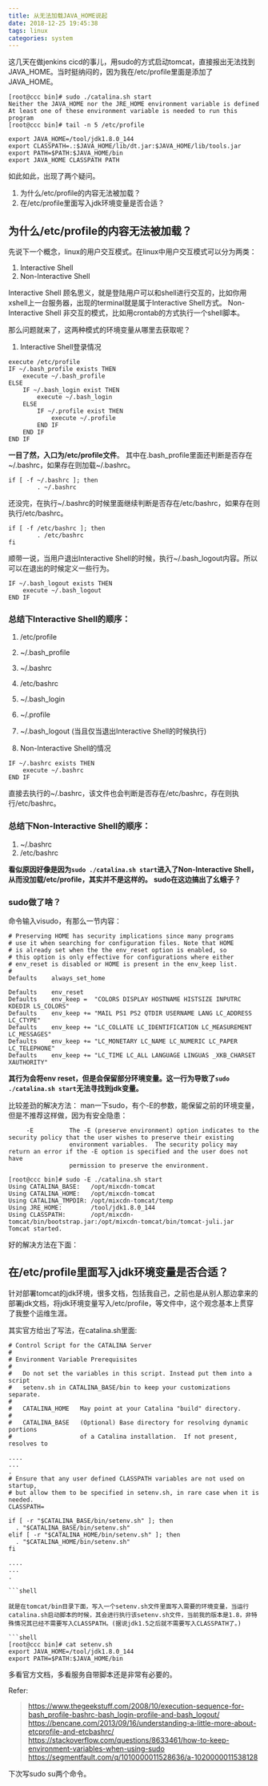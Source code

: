 ```yaml
---
title: 从无法加载JAVA_HOME说起
date: 2018-12-25 19:45:38
tags: linux
categories: system
---
```


这几天在做jenkins cicd的事儿，用sudo的方式启动tomcat，直接报出无法找到JAVA_HOME。当时挺纳闷的，因为我在/etc/profile里面是添加了JAVA_HOME。

<!-- more -->

``` shell
[root@ccc bin]# sudo ./catalina.sh start
Neither the JAVA_HOME nor the JRE_HOME environment variable is defined
At least one of these environment variable is needed to run this program
[root@ccc bin]# tail -n 5 /etc/profile

export JAVA_HOME=/tool/jdk1.8.0_144
export CLASSPATH=.:$JAVA_HOME/lib/dt.jar:$JAVA_HOME/lib/tools.jar
export PATH=$PATH:$JAVA_HOME/bin
export JAVA_HOME CLASSPATH PATH
```

如此如此，出现了两个疑问。
1. 为什么/etc/profile的内容无法被加载？
2. 在/etc/profile里面写入jdk环境变量是否合适？

## 为什么/etc/profile的内容无法被加载？

先说下一个概念，linux的用户交互模式。在linux中用户交互模式可以分为两类：
1. Interactive Shell
2. Non-Interactive Shell

Interactive Shell 顾名思义，就是登陆用户可以和shell进行交互的，比如你用xshell上一台服务器，出现的terminal就是属于Interactive Shell方式。
Non-Interactive Shell 非交互的模式，比如用crontab的方式执行一个shell脚本。

那么问题就来了，这两种模式的环境变量从哪里去获取呢？
1. Interactive Shell登录情况

```shell
execute /etc/profile
IF ~/.bash_profile exists THEN
    execute ~/.bash_profile
ELSE
    IF ~/.bash_login exist THEN
        execute ~/.bash_login
    ELSE
        IF ~/.profile exist THEN
            execute ~/.profile
        END IF
    END IF
END IF
```

**一目了然，入口为/etc/profile文件**。
其中在.bash_profile里面还判断是否存在~/.bashrc，如果存在则加载~/.bashrc。

```shell
if [ -f ~/.bashrc ]; then
        . ~/.bashrc
```

还没完，在执行~/.bashrc的时候里面继续判断是否存在/etc/bashrc，如果存在则执行/etc/bashrc。

```shell
if [ -f /etc/bashrc ]; then
        . /etc/bashrc
fi
```

顺带一说，当用户退出Interactive Shell的时候，执行~/.bash_logout内容。所以可以在退出的时候定义一些行为。

```shell
IF ~/.bash_logout exists THEN
    execute ~/.bash_logout
END IF
```

### 总结下Interactive Shell的顺序：
1. /etc/profile
2. ~/.bash_profile
3. ~/.bashrc
4. /etc/bashrc
5. ~/.bash_login
6. ~/.profile
7. ~/.bash_logout (当且仅当退出Interactive Shell的时候执行)


2. Non-Interactive Shell的情况

```shell
IF ~/.bashrc exists THEN
    execute ~/.bashrc
END IF
```

直接去执行的~/.bashrc，该文件也会判断是否存在/etc/bashrc，存在则执行/etc/bashrc。

### 总结下Non-Interactive Shell的顺序：
1. ~/.bashrc
2. /etc/bashrc



**看似原因好像是因为`sudo ./catalina.sh start`进入了Non-Interactive Shell，从而没加载/etc/profile，其实并不是这样的。**
**sudo在这边搞出了幺蛾子？**

### sudo做了啥？
命令输入visudo，有那么一节内容：

```shell
# Preserving HOME has security implications since many programs
# use it when searching for configuration files. Note that HOME
# is already set when the the env_reset option is enabled, so
# this option is only effective for configurations where either
# env_reset is disabled or HOME is present in the env_keep list.
#
Defaults    always_set_home

Defaults    env_reset
Defaults    env_keep =  "COLORS DISPLAY HOSTNAME HISTSIZE INPUTRC KDEDIR LS_COLORS"
Defaults    env_keep += "MAIL PS1 PS2 QTDIR USERNAME LANG LC_ADDRESS LC_CTYPE"
Defaults    env_keep += "LC_COLLATE LC_IDENTIFICATION LC_MEASUREMENT LC_MESSAGES"
Defaults    env_keep += "LC_MONETARY LC_NAME LC_NUMERIC LC_PAPER LC_TELEPHONE"
Defaults    env_keep += "LC_TIME LC_ALL LANGUAGE LINGUAS _XKB_CHARSET XAUTHORITY"
```

**其行为会将env reset，但是会保留部分环境变量。这一行为导致了`sudo ./catalina.sh start`无法寻找到jdk变量。**

比较差劲的解决方法：
man一下sudo，有个-E的参数，能保留之前的环境变量，但是不推荐这样做，因为有安全隐患：

```shell
     -E          The -E (preserve environment) option indicates to the security policy that the user wishes to preserve their existing
                 environment variables.  The security policy may return an error if the -E option is specified and the user does not have
                 permission to preserve the environment.
```

```shell
[root@ccc bin]# sudo -E ./catalina.sh start
Using CATALINA_BASE:   /opt/mixcdn-tomcat
Using CATALINA_HOME:   /opt/mixcdn-tomcat
Using CATALINA_TMPDIR: /opt/mixcdn-tomcat/temp
Using JRE_HOME:        /tool/jdk1.8.0_144
Using CLASSPATH:       /opt/mixcdn-tomcat/bin/bootstrap.jar:/opt/mixcdn-tomcat/bin/tomcat-juli.jar
Tomcat started.
```

好的解决方法在下面：

## 在/etc/profile里面写入jdk环境变量是否合适？

针对部署tomcat的jdk环境，很多文档，包括我自己，之前也是从别人那边拿来的部署jdk文档，将jdk环境变量写入/etc/profile，等文件中，这个观念基本上贯穿了我整个运维生涯。

其实官方给出了写法，在catalina.sh里面:

```shell
# Control Script for the CATALINA Server
#
# Environment Variable Prerequisites
#
#   Do not set the variables in this script. Instead put them into a script
#   setenv.sh in CATALINA_BASE/bin to keep your customizations separate.
#
#   CATALINA_HOME   May point at your Catalina "build" directory.
#
#   CATALINA_BASE   (Optional) Base directory for resolving dynamic portions
#                   of a Catalina installation.  If not present, resolves to

....
...
.
# Ensure that any user defined CLASSPATH variables are not used on startup,
# but allow them to be specified in setenv.sh, in rare case when it is needed.
CLASSPATH=

if [ -r "$CATALINA_BASE/bin/setenv.sh" ]; then
  . "$CATALINA_BASE/bin/setenv.sh"
elif [ -r "$CATALINA_HOME/bin/setenv.sh" ]; then
  . "$CATALINA_HOME/bin/setenv.sh"
fi

....
...
.

```shell

就是在tomcat/bin目录下面，写入一个setenv.sh文件里面写入需要的环境变量，当运行catalina.sh启动脚本的时候，其会进行执行该setenv.sh文件，当前我的版本是1.8，非特殊情况其已经不需要写入CLASSPATH。(据说jdk1.5之后就不需要写入CLASSPATH了。)

```shell
[root@ccc bin]# cat setenv.sh
export JAVA_HOME=/tool/jdk1.8.0_144
export PATH=$PATH:$JAVA_HOME/bin
```

多看官方文档，多看服务自带脚本还是非常有必要的。


Refer:
> https://www.thegeekstuff.com/2008/10/execution-sequence-for-bash_profile-bashrc-bash_login-profile-and-bash_logout/
> https://bencane.com/2013/09/16/understanding-a-little-more-about-etcprofile-and-etcbashrc/
> https://stackoverflow.com/questions/8633461/how-to-keep-environment-variables-when-using-sudo
> https://segmentfault.com/q/1010000011528636/a-1020000011538128

下次写sudo su两个命令。
